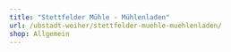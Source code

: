 ```yaml
---
title: "Stettfelder Mühle - Mühlenladen"
url: /ubstadt-weiher/stettfelder-muehle-muehlenladen/
shop: Allgemein
---
```

